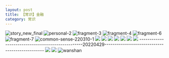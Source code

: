 ```yaml
---
layout: post
title: 【常识】金融
category: 常识
---
```

![story_new_final](http://rdr022gcy.hd-bkt.clouddn.com/img/story_new_final_0322.png)
![personal-2](http://rdr022gcy.hd-bkt.clouddn.com/img/personal-2.png)
![fragment-3](http://rdr022gcy.hd-bkt.clouddn.com/img/fragment-3.png)
![fragment-4](http://rdr022gcy.hd-bkt.clouddn.com/img/fragment-4.png)
![fragment-6](http://rdr022gcy.hd-bkt.clouddn.com/img/fragment-6.jpg)
![fragment-7](http://rdr022gcy.hd-bkt.clouddn.com/img/fragment-7.jpg)
![common-sense-220310-1](http://rdr022gcy.hd-bkt.clouddn.com/img/common-sense-220310-1.png)
![](http://rdr022gcy.hd-bkt.clouddn.com/img/common-sense-220315-1.png)
![](http://rdr022gcy.hd-bkt.clouddn.com/img/common-sense-220317-1.jpeg)
![](http://rdr022gcy.hd-bkt.clouddn.com/img/common-sense-220319-1.jpeg)
![](http://rdr022gcy.hd-bkt.clouddn.com/img/factors-220414-1.png)
![](http://rdr022gcy.hd-bkt.clouddn.com/img/factors-220414-3.png)
![](http://rdr022gcy.hd-bkt.clouddn.com/img/factors-220414-5.png)
![](http://rdr022gcy.hd-bkt.clouddn.com/img/situation-220418-1.jpg)
--------------------------------------------------20220429------------------------------------------------
![](http://rdr13xtfo.hd-bkt.clouddn.com/img/factors-220429-1.png)
![](http://rdr13xtfo.hd-bkt.clouddn.com/img/factors-220429-2.png)
![wanshan](http://rdr022gcy.hd-bkt.clouddn.com/img/wanshan.png)




  




